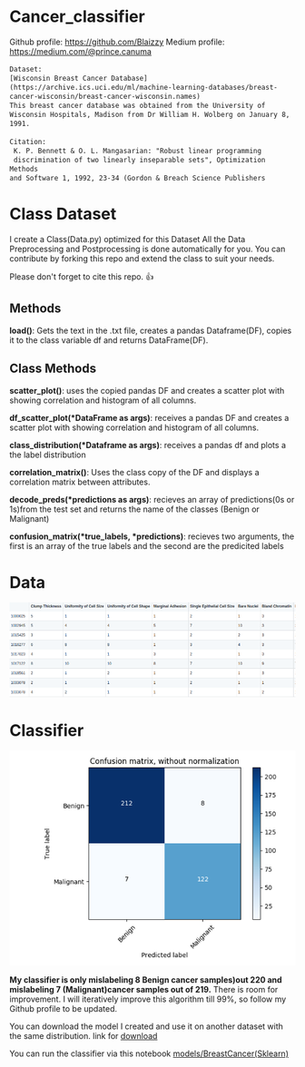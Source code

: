 # Cancer_classifier

Github profile:  https://github.com/Blaizzy
Medium profile:  https://medium.com/@prince.canuma

    Dataset:
    [Wisconsin Breast Cancer Database](https://archive.ics.uci.edu/ml/machine-learning-databases/breast-cancer-wisconsin/breast-cancer-wisconsin.names)
    This breast cancer database was obtained from the University of Wisconsin Hospitals, Madison from Dr William H. Wolberg on January 8, 1991.
    
    Citation:
     K. P. Bennett & O. L. Mangasarian: "Robust linear programming
     discrimination of two linearly inseparable sets", Optimization Methods
    and Software 1, 1992, 23-34 (Gordon & Breach Science Publishers
    
# Class Dataset
I create a Class(Data.py) optimized for this Dataset
All the Data Preprocessing and Postprocessing is done automatically for you. 
You can contribute by forking this repo and extend the class to suit your needs.
    
Please don't forget to cite this repo. :+1:

## Methods

**load()**: Gets the text in the .txt file, creates a pandas Dataframe(DF),
copies it to the class variable df and returns DataFrame(DF).

## Class Methods

**scatter_plot()**: uses the copied pandas DF and creates a scatter plot with showing correlation and histogram
of all columns.

**df_scatter_plot(*DataFrame as args)**: receives a pandas DF and creates a scatter plot with showing correlation and histogram of all columns.

**class_distribution(*Dataframe as args)**: receives a pandas df and plots a the label distribution

**correlation_matrix()**: Uses the class copy of the DF and displays a correlation matrix between attributes.

**decode_preds(*predictions as args)**: recieves an array of predictions(0s or 1s)from the test set and returns the name of the
classes (Benign or Malignant)

**confusion_matrix(*true_labels, *predictions)**: recieves two arguments, the first is an array of the true labels
and the second are the predicited labels
    
    
# Data
![sample data](https://github.com/Blaizzy/Cancer_classifier/blob/Blaizzy-beta/img/Screenshot%20from%202019-02-03%2018-19-32.png)

# Classifier 

![pred](https://github.com/Blaizzy/Cancer_classifier/blob/Blaizzy-beta/img/precision_50%25.png)

**My classifier is only mislabeling 8 Benign cancer samples)out 220 and mislabeling 7 (Malignant)cancer samples out of 219.**
There is room for improvement. 
I will iteratively improve this algorithm till 99%, so follow my Github profile to be updated.

You can download the model I created and use it on another dataset with the same distribution. link for [download](https://github.com/Blaizzy/Cancer_classifier/blob/Blaizzy-beta/models/saved_models/WiscosinBreastCancerClf.joblib)

You can run the classifier via this notebook [models/BreastCancer(Sklearn)](https://github.com/Blaizzy/Cancer_classifier/blob/Blaizzy-beta/models/BreastCancer(Sklearn).ipynb)

